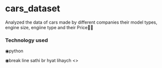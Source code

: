 <h1> cars_dataset</h1>

Analyzed the data of cars made by different companies their model types, engine size, engiine type and their Price💸💸 

<h3>Technology used</h3>
◉python<br>

◉break line sathi br hyat lihaych <><br>
